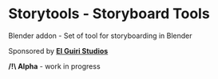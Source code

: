 # Storytools - Storyboard Tools

Blender addon - Set of tool for storyboarding in Blender

Sponsored by [**El Guiri Studios**](https://www.elguiristudios.com/)


**/!\ Alpha** - work in progress

<!-- **[Download latest](https://github.com/Pullusb/REPO_NAME/archive/master.zip)** -->

<!-- 
---  

## Description

Quick usage description

**tool action** : `SHORTCUT`


### Where ?

Where is the stuff in UI or shortcut
 -->